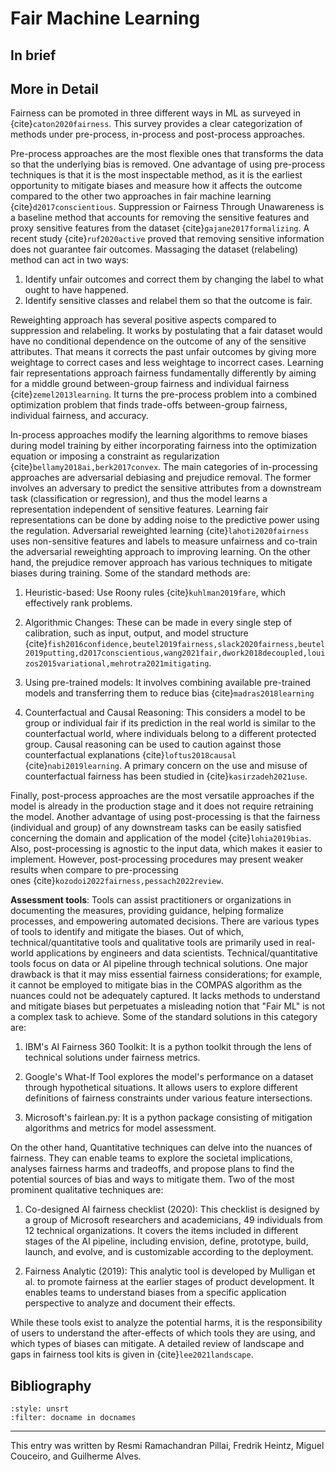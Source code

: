 # Fair Machine Learning

## In brief

## More in Detail

Fairness can be promoted in three different ways in ML as surveyed in
{cite}`caton2020fairness`. This survey provides a clear categorization of
methods under pre-process, in-process and post-process approaches.

Pre-process approaches are the most flexible ones that transforms the
data so that the underlying bias is removed. One advantage of using
pre-process techniques is that it is the most inspectable method, as it
is the earliest opportunity to mitigate biases and measure how it
affects the outcome compared to the other two approaches in fair machine
learning {cite}`d2017conscientious`. Suppression or Fairness Through
Unawareness is a baseline method that accounts for removing the
sensitive features and proxy sensitive features from the dataset
{cite}`gajane2017formalizing`. A recent study {cite}`ruf2020active` proved that
removing sensitive information does not guarantee fair outcomes.
Massaging the dataset (relabeling) method can act in two ways:
1. Identify unfair outcomes and correct them by changing the label to what
ought to have happened.
2. Identify sensitive classes and relabel them
so that the outcome is fair. 

Reweighting approach has several positive
aspects compared to suppression and relabeling. It works by postulating
that a fair dataset would have no conditional dependence on the outcome
of any of the sensitive attributes. That means it corrects the past
unfair outcomes by giving more weightage to correct cases and less
weightage to incorrect cases. Learning fair representations approach
fairness fundamentally differently by aiming for a middle ground
between-group fairness and individual fairness {cite}`zemel2013learning`. It
turns the pre-process problem into a combined optimization problem that
finds trade-offs between-group fairness, individual fairness, and
accuracy.

In-process approaches modify the learning algorithms to remove biases
during model training by either incorporating fairness into the
optimization equation or imposing a constraint as regularization
{cite}`bellamy2018ai,berk2017convex`. The main categories of in-processing
approaches are adversarial debiasing and prejudice removal. The former
involves an adversary to predict the sensitive attributes from a
downstream task (classification or regression), and thus the model
learns a representation independent of sensitive features. Learning fair
representations can be done by adding noise to the predictive power
using the regulation. Adversarial reweighted learning
{cite}`lahoti2020fairness` uses non-sensitive features and labels to measure
unfairness and co-train the adversarial reweighting approach to
improving learning. On the other hand, the prejudice remover approach
has various techniques to mitigate biases during training. Some of the
standard methods are:

1.  Heuristic-based: Use Roony rules {cite}`kuhlman2019fare`, which
    effectively rank problems.

2.  Algorithmic Changes: These can be made in every single step of
    calibration, such as input, output, and model structure
    {cite}`fish2016confidence,beutel2019fairness,slack2020fairness,beutel2019putting,d2017conscientious,wang2021fair,dwork2018decoupled,louizos2015variational,mehrotra2021mitigating`.

3.  Using pre-trained models: It involves combining available
    pre-trained models and transferring them to reduce bias
    {cite}`madras2018learning`

4.  Counterfactual and Causal Reasoning: This considers a model to be
    group or individual fair if its prediction in the real world is
    similar to the counterfactual world, where individuals belong to a
    different protected group. Causal reasoning can be used to caution
    against those counterfactual explanations {cite}`loftus2018causal`
    {cite}`nabi2019learning`. A primary concern on the use and misuse of
    counterfactual fairness has been studied in {cite}`kasirzadeh2021use`.

Finally, post-process approaches are the most versatile approaches if
the model is already in the production stage and it does not require
retraining the model. Another advantage of using post-processing is that
the fairness (individual and group) of any downstream tasks can be
easily satisfied concerning the domain and application of the model
{cite}`lohia2019bias`. Also, post-processing is agnostic to the input data,
which makes it easier to implement. However, post-processing procedures
may present weaker results when compare to pre-processing
ones {cite}`kozodoi2022fairness,pessach2022review`.

**Assessment tools**: Tools can assist practitioners or organizations in
documenting the measures, providing guidance, helping formalize
processes, and empowering automated decisions. There are various types
of tools to identify and mitigate the biases. Out of which,
technical/quantitative tools and qualitative tools are primarily used in
real-world applications by engineers and data
scientists. Technical/quantitative tools focus on data or AI pipeline
through technical solutions. One major drawback is that it may miss
essential fairness considerations; for example, it cannot be employed to
mitigate bias in the COMPAS algorithm as the nuances could not be
adequately captured. It lacks methods to understand and mitigate biases
but perpetuates a misleading notion that "Fair ML" is not a complex
task to achieve. Some of the standard solutions in this category are:

1.  IBM's AI Fairness 360 Toolkit: It is a python toolkit through the
    lens of technical solutions under fairness metrics.

2.  Google's What-If Tool explores the model's performance on a dataset
    through hypothetical situations. It allows users to explore
    different definitions of fairness constraints under various feature
    intersections.

3.  Microsoft's fairlean.py: It is a python package consisting of
    mitigation algorithms and metrics for model assessment.

On the other hand, Quantitative techniques can delve into the nuances of
fairness. They can enable teams to explore the societal implications,
analyses fairness harms and tradeoffs, and propose plans to find the
potential sources of bias and ways to mitigate them. Two of the most
prominent qualitative techniques are:

1.  Co-designed AI fairness checklist (2020): This checklist is designed
    by a group of Microsoft researchers and academicians, 49 individuals
    from 12 technical organizations. It covers the items included in
    different stages of the AI pipeline, including envision, define,
    prototype, build, launch, and evolve, and is customizable according
    to the deployment.

2.  Fairness Analytic (2019): This analytic tool is developed by
    Mulligan et al. to promote fairness at the earlier stages of product
    development. It enables teams to understand biases from a specific
    application perspective to analyze and document their effects.

While these tools exist to analyze the potential harms, it is the
responsibility of users to understand the after-effects of which tools
they are using, and which types of biases can mitigate. A detailed
review of landscape and gaps in fairness tool kits is given in
{cite}`lee2021landscape`.


## Bibliography

```{bibliography}
:style: unsrt
:filter: docname in docnames
```

---

This entry was written by Resmi Ramachandran Pillai, Fredrik Heintz, Miguel Couceiro, and Guilherme Alves.


